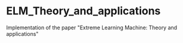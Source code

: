 # ELM_Theory_and_applications
Implementation of the paper "Extreme Learning Machine: Theory and applications"

